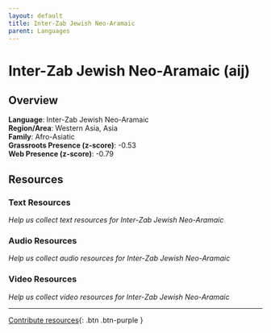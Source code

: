 ```yaml
---
layout: default
title: Inter-Zab Jewish Neo-Aramaic
parent: Languages
---
```


# Inter-Zab Jewish Neo-Aramaic (aij)

## Overview

**Language**: Inter-Zab Jewish Neo-Aramaic  
**Region/Area**: Western Asia, Asia  
**Family**: Afro-Asiatic  
**Grassroots Presence (z-score)**: -0.53  
**Web Presence (z-score)**: -0.79  

## Resources

### Text Resources
*Help us collect text resources for Inter-Zab Jewish Neo-Aramaic*

### Audio Resources
*Help us collect audio resources for Inter-Zab Jewish Neo-Aramaic*

### Video Resources
*Help us collect video resources for Inter-Zab Jewish Neo-Aramaic*

---

[Contribute resources](https://forms.office.com/e/1SfLJx3u1r){: .btn .btn-purple }
